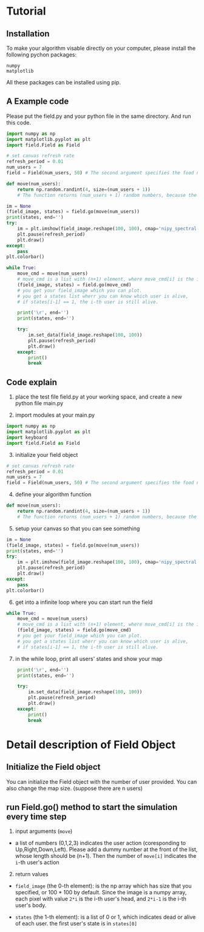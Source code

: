 # Tutorial

## Installation

To make your algorithm visable directly on your computer, please install the following pychon packages:
```
numpy
matplotlib
```
All these packages can be installed using pip.

## A Example code
Please put the field.py and your python file in the same directory. And run this code.
```python
import numpy as np
import matplotlib.pyplot as plt
import field.Field as Field

# set canvas refresh rate
refresh_period = 0.01
num_users = 7
field = Field(num_users, 50) # The second argument specifies the food number in the field

def move(num_users):
    return np.random.randint(4, size=(num_users + 1))
    # The function returns (num_users + 1) random numbers, because the field object requires that.

im = None
(field_image, states) = field.go(move(num_users))
print(states, end='')
try:
    im = plt.imshow(field_image.reshape(100, 100), cmap='nipy_spectral')
    plt.pause(refresh_period)
    plt.draw()
except:
    pass
plt.colorbar()

while True:
    move_cmd = move(num_users)
    # move_cmd is a list with (n+1) element, where move_cmd[i] is the i-th user's movement (start from 1).
    (field_image, states) = field.go(move_cmd)
    # you get your field_image which you can plot.
    # you get a states list wherr you can know which user is alive,
    # if states[i-1] == 1, the i-th user is still alive.

    print('\r', end='')
    print(states, end='')

    try:
        im.set_data(field_image.reshape(100, 100))
        plt.pause(refresh_period)
        plt.draw()
    except:
        print()
        break
```

## Code explain

1. place the test file field.py at your working space, and create a new python file main.py

2. import modules at your main.py
```python
import numpy as np
import matplotlib.pyplot as plt
import keyboard
import field.Field as Field
```

3. initialize your field object
```python
# set canvas refresh rate
refresh_period = 0.01
num_users = 7
field = Field(num_users, 50) # The second argument specifies the food number in the field
```

4. define your algorithm function
```python
def move(num_users):
    return np.random.randint(4, size=(num_users + 1))
    # The function returns (num_users + 1) random numbers, because the field object requires that. 
```

5. setup your canvas so that you can see something
```python
im = None
(field_image, states) = field.go(move(num_users))
print(states, end='')
try:
    im = plt.imshow(field_image.reshape(100, 100), cmap='nipy_spectral')
    plt.pause(refresh_period)
    plt.draw()
except:
    pass
plt.colorbar()
```

6. get into a infinite loop where you can start run the field
```python
while True:
    move_cmd = move(num_users)
    # move_cmd is a list with (n+1) element, where move_cmd[i] is the i-th user's movement (start from 1).
    (field_image, states) = field.go(move_cmd)
    # you get your field_image which you can plot.
    # you get a states list wherr you can know which user is alive,
    # if states[i-1] == 1, the i-th user is still alive.
```

7. in the while loop, print all users' states and show your map
```python
    print('\r', end='')
    print(states, end='')

    try:
        im.set_data(field_image.reshape(100, 100))
        plt.pause(refresh_period)
        plt.draw()
    except:
        print()
        break
```

# Detail description of Field Object

## Initialize the Field object 

You can initialize the Field object with the number of user provided. You can also change the map size. (suppose there are n users)

## run Field.go() method to start the simulation every time step

1. input arguments (```move```)
    
- a list of numbers (0,1,2,3) indicates the user action (coresponding to Up,Right,Down,Left). Please add a dummy number at the front of the list, whose length should be (n+1). Then the number of ```move[i]``` indicates the ```i```-th user's action

2. return values

- ```field_image``` (the 0-th element): is the np array which has size that you specified, or 100 * 100 by default. Since the image is a numpy array, each pixel with value ```2*i``` is the i-th user's head, and ```2*i-1``` is the i-th user's body.

- ```states``` (the 1-th element): is a list of 0 or 1, which indicates dead or alive of each user. the first user's state is in ```states[0]```